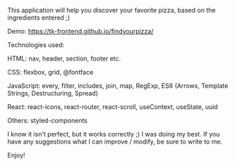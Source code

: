 This application will help you discover your favorite pizza, based on the ingredients entered ;)

Demo: https://tk-frontend.github.io/findyourpizza/

Technologies used:

HTML: nav, header, section, footer etc.

CSS: flexbox, grid, @fontface

JavaScript: every, filter, includes, join, map, RegExp, ES6 (Arrows, Template Strings, Destructuring, Spread)

React: react-icons, react-router, react-scroll, useContext, useState, uuid

Others: styled-components

I know it isn't perfect, but it works correctly ;) I was doing my best.
If you have any suggestions what I can improve / modify, be sure to write to me.

Enjoy!